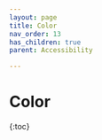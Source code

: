 ```yaml
---
layout: page
title: Color
nav_order: 13
has_children: true
parent: Accessibility 

---
```

# Color

{:toc}